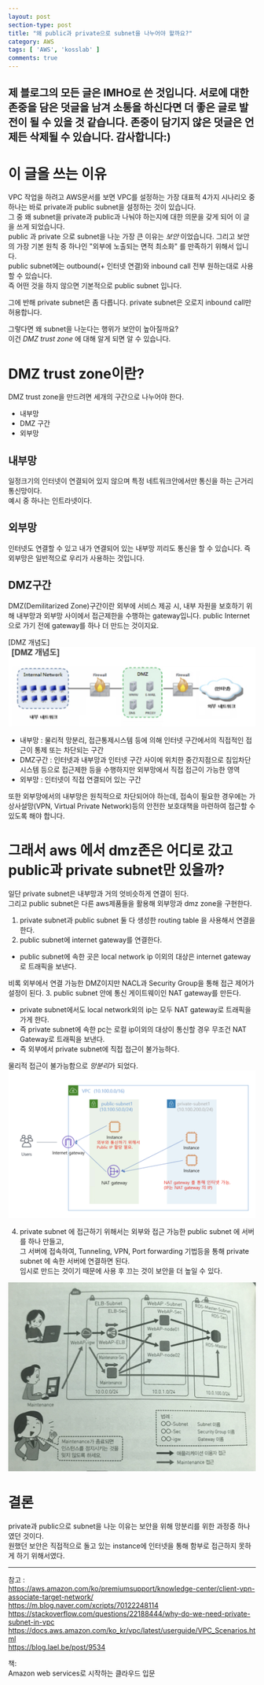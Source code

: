 ```yaml
---
layout: post
section-type: post
title: "왜 public과 private으로 subnet을 나누어야 할까요?"
category: AWS
tags: [ 'AWS', 'kosslab' ]
comments: true
---
```

제 블로그의 모든 글은 IMHO로 쓴 것입니다.
서로에 대한 존중을 담은 덧글을 남겨 소통을 하신다면 더 좋은 글로 발전이 될 수 있을 것 같습니다.
존중이 담기지 않은 덧글은 언제든 삭제될 수 있습니다.
감사합니다:)
---

# 이 글을 쓰는 이유
VPC 작업을 하려고 AWS문서를 보면 VPC를 설정하는 가장 대표적 4가지 시나리오 중 하나는 바로 private과 public subnet을 설정하는 것이 있습니다.   
그 중 왜 subnet을 private과 public과 나눠야 하는지에 대한 의문을 갖게 되어 이 글을 쓰게 되었습니다.  
public 과 private 으로 subnet을 나눈 가장 큰 이유는 *보안* 이었습니다.
그리고 보안의 가장 기본 원칙 중 하나인 "외부에 노출되는 면적 최소화" 를 만족하기 위해서 입니다.  
public subnet에는 outbound(+ 인터넷 연결)와 inbound call 전부 원하는대로 사용할 수 있습니다.  
즉 어떤 것을 하지 않으면 기본적으로 public subnet 입니다.

그에 반해 private subnet은 좀 다릅니다.
private subnet은 오로지 inbound call만 허용합니다.  

그렇다면 왜 subnet을 나눈다는 행위가 보안이 높아질까요?  
이건 *DMZ trust zone* 에 대해 알게 되면 알 수 있습니다.

# DMZ trust zone이란?
DMZ trust zone을 만드려면 세개의 구간으로 나누어야 한다.

- 내부망
- DMZ 구간
- 외부망

## 내부망
일정크기의 인터넷이 연결되어 있지 않으며 특정 네트워크안에서만 통신을 하는 근거리 통신망이다.  
예시 중 하나는 인트라넷이다.

## 외부망
인터넷도 연결할 수 있고 내가 연결되어 있는 내부망 끼리도 통신을 할 수 있습니다.
즉 외부망은 일반적으로 우리가 사용하는 것입니다.

## DMZ구간
DMZ(Demilitarized Zone)구간이란 외부에 서비스 제공 시, 내부 자원을 보호하기 위해 내부망과 외부망 사이에서 접근제한을 수행하는 gateway입니다.
public Internet으로 가기 전에 gateway를 하나 더 만드는 것이지요.

[DMZ 개념도]
![dmz-zone](/images/2020-04-18-private-public-subnet/dmz-zone.png)

- 내부망 : 물리적 망분리, 접근통제시스템 등에 의해 인터넷 구간에서의 직접적인 접근이 통제 또는 차단되는 구간
- DMZ구간 : 인터넷과 내부망과 인터넷 구간 사이에 위치한 중간지점으로 침입차단시스템 등으로 접근제한 등을 수행하지만 외부망에서 직접 접근이 가능한 영역
- 외부망 : 인터넷이 직접 연결되어 있는 구간

또한 외부망에서의 내부망은 원칙적으로 차단되어야 하는데,
접속이 필요한 경우에는 가상사설망(VPN, Virtual Private Network)등의 안전한 보호대책을 마련하여 접근할 수 있도록 해야 합니다.

# 그래서 aws 에서 dmz존은 어디로 갔고 public과 private subnet만 있을까?

일단 private subnet은 내부망과 거의 엇비슷하게 연결이 된다.  
그리고 public subnet은 다른 aws제품들을 활용해 외부망과 dmz zone을 구현한다.  

1. private subnet과 public subnet 둘 다 생성한 routing table 을 사용해서 연결을 한다.
2. public subnet에 internet gateway를 연결한다.  
  - public subnet에 속한 곳은 local network ip 이외의 대상은 internet gateway로 트래픽을 보낸다.

비록 외부에서 연결 가능한 DMZ이지만 NACL과 Security Group을 통해 접근 제어가 설정이 된다.
3. public subnet 안에 통신 게이트웨이인 NAT gateway를 만든다.
  - private subnet에서도 local network외의 ip는 모두 NAT gateway로 트래픽을 가게 한다.
  - 즉 private subnet에 속한 pc는 로컬 ip이외의 대상이 통신할 경우 무조건 NAT Gateway로 트래픽을 보낸다.
  - 즉 외부에서 private subnet에 직접 접근이 불가능하다.

물리적 접근이 불가능함으로 *망분리*가 되었다.
![outbound](/images/2020-04-18-private-public-subnet/outbound.png)



4. private subnet 에 접근하기 위해서는 외부와 접근 가능한 public subnet 에 서버를 하나 만들고,  
그 서버에 접속하여, Tunneling, VPN, Port forwarding 기법등을 통해 private subnet 에 속한 서버에 연결하면 된다.  
임시로 만드는 것이기 때문에 사용 후 끄는 것이 보안을 더 높일 수 있다.

![inbound](/images/2020-04-18-private-public-subnet/inbound.png)



# 결론
private과 public으로 subnet을 나눈 이유는 보안을 위해 망분리를 위한 과정중 하나였던 것이다.  
원했던 보안은 직접적으로 돌고 있는 instance에 인터넷을 통해 함부로 접근하지 못하게 하기 위해서였다.  


---
참고 :  
https://aws.amazon.com/ko/premiumsupport/knowledge-center/client-vpn-associate-target-network/  
https://m.blog.naver.com/xcripts/70122248114  
https://stackoverflow.com/questions/22188444/why-do-we-need-private-subnet-in-vpc  
https://docs.aws.amazon.com/ko_kr/vpc/latest/userguide/VPC_Scenarios.html  
https://blog.lael.be/post/9534  


책:  
Amazon web services로 시작하는 클라우드 입문  

